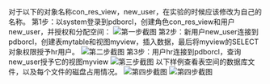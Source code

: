 对于以下的对象名称con_res_view，new_user，在实验的时候应该修改为自己的名称。
第1步：以system登录到pdborcl，创建角色con_res_view和用户new_user，并授权和分配空间：
![第一步截图](./Imges/oracle_lab2)
第2步：新用户new_user连接到pdborcl，创建表mytable和视图myview，插入数据，最后将myview的SELECT对象权限授予hr用户。
![第二步截图](./Imges/oracle_lab2_2)
第3步：用户hr连接到pdborcl，查询new_user授予它的视图myview
![第三步截图](./Imges/oracle_lab2_3)
以下样例查看表空间的数据库文件，以及每个文件的磁盘占用情况。
![第四步截图](./Imges/oracle_lab2_4)
![第四步截图](./Imges/oracle_lab2_5)



